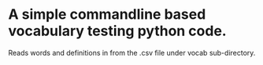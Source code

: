 # A simple commandline based vocabulary testing python code. 
Reads words and definitions in from the .csv file under vocab sub-directory.
